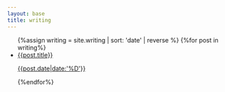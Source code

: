 ```yaml
---
layout: base
title: writing
---
```

<ul>
    {%assign writing = site.writing | sort: 'date' | reverse %}
    {%for post in writing%}
    <li>
      <a class="post" href="{{ post.url }}">
      {{post.title}}
      <p class="subtitle">{{post.date|date:'%D'}}</p>
      </a>
    </li>
    {%endfor%}
</ul>
